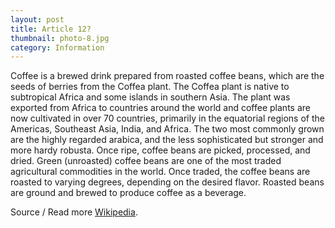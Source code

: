```yaml
---
layout: post
title: Article 12?
thumbnail: photo-8.jpg
category: Information
---
```

Coffee is a brewed drink prepared from roasted coffee beans, which are the seeds of berries from the Coffea plant. The Coffea plant is native to subtropical Africa and some islands in southern Asia. The plant was exported from Africa to countries around the world and coffee plants are now cultivated in over 70 countries, primarily in the equatorial regions of the Americas, Southeast Asia, India, and Africa. The two most commonly grown are the highly regarded arabica, and the less sophisticated but stronger and more hardy robusta. Once ripe, coffee beans are picked, processed, and dried. Green (unroasted) coffee beans are one of the most traded agricultural commodities in the world. Once traded, the coffee beans are roasted to varying degrees, depending on the desired flavor. Roasted beans are ground and brewed to produce coffee as a beverage.

Source / Read more [Wikipedia](https://en.wikipedia.org/wiki/Coffee).
